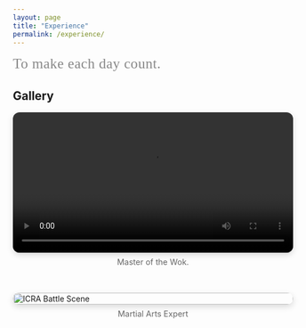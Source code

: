 ```yaml
---
layout: page
title: "Experience"
permalink: /experience/
---
```


<link href="https://fonts.googleapis.com/css2?family=Great+Vibes&display=swap" rel="stylesheet">

<div style="text-align:left; margin-top:1rem; margin-bottom:1rem;">
  <span style="
    font-family: 'Great Vibes', cursive;
    font-size: 1.6rem;
    color: #888888;
    letter-spacing: 0.5px;
    display: inline-block;
  ">
    To make each day count.
  </span>
</div>

## Gallery

<div style="display: flex; flex-direction: column; gap: 2rem; align-items: center;">

  <!-- 视频部分 -->
  <div style="width: 100%; max-width: 720px;">
    <video controls style="width: 100%; border-radius: 12px; box-shadow: 0 4px 12px rgba(0,0,0,0.15);">
      <source src="/assets/img/gallery/icra_as.mp4" type="video/mp4">
    </video>
    <p style="text-align:center; font-size: 0.9rem; color:#666; margin-top: 0.5rem;">
        Master of the Wok.
    </p>
  </div>

  <!-- 图片部分 -->
  <div style="width: 100%; max-width: 720px;">
    <img src="/assets/img/gallery/icra_battle.jpg" alt="ICRA Battle Scene" style="width: 100%; border-radius: 12px; box-shadow: 0 4px 12px rgba(0,0,0,0.15);">
    <p style="text-align:center; font-size: 0.9rem; color:#666; margin-top: 0.5rem;">
      Martial Arts Expert
    </p>
  </div>

</div>
